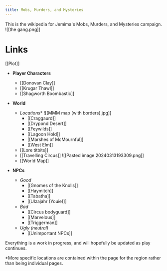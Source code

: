 ```yaml
---
title: Mobs, Murders, and Mysteries
---
```


This is the wikipedia for Jemima's Mobs, Murders, and Mysteries campaign. 
![[the gang.png]]
# Links

[[Plot]]

- **Player Characters**
	- [[Donovan Clay]]
	- [[Krugar Thawl]]
	- [[Shagworth Boombastic]]

- **World**
	- *Locations*\*
![[MMM map (with borders).jpg]]
		- [[Craggaurd]]
		- [[Drypond Desert]]
		- [[Feywilds]]
		- [[Lagoon Hold]]
		- [[Marshes of McMournful]]
		- [[West Elm]]
	- [[Lore titbits]]
	- [[Travelling Circus]]
![[Pasted image 20240313193309.png]]
	- [[World Map]]
- **NPCs**
	- *Good*
		- [[Gnomes of the Knolls]]
		- [[Haymitch]]
		- [[Tabatha]]
		- [[Ulzajahr (Youie)]]
	- *Bad*
		- [[Circus bodyguard]]
		- [[Marvelous]]
		- [[Triggerman]]
	- *Ugly (neutral)*
		- [[Unimportant NPCs]]


Everything is a work in progress, and will hopefully be updated as play continues.

\*More specific locations are contained within the page for the region rather than being individual pages.